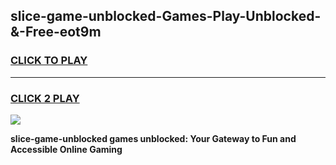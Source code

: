 
## slice-game-unblocked-Games-Play-Unblocked-&-Free-eot9m
<h3>
<a href="https://premium76.site?title=slice-game-unblocked&ref=24A">CLICK TO PLAY</a></h3>
<hr>

<h3>
<a href="https://premium76.site?title=slice-game-unblocked&ref=24A">CLICK 2 PLAY</a>
  
</h3>

<a href="https://premium76.site?title=slice-game-unblocked&ref=24A"><img src="https://clearcache.store/games.png"></a>


**slice-game-unblocked games unblocked: Your Gateway to Fun and Accessible Online Gaming**
